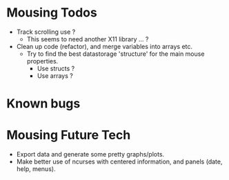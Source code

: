 Mousing Todos
=============
* Track scrolling use ?
    * This seems to need another X11 library ... ?
* Clean up code (refactor), and merge variables into arrays etc.
    * Try to find the best datastorage 'structure' for the main mouse properties.
        * Use structs ? 
        * Use arrays ?

Known bugs
==========

Mousing Future Tech
===================
  * Export data and generate some pretty graphs/plots.
  * Make better use of ncurses with centered information, and panels (date, help, menus).
